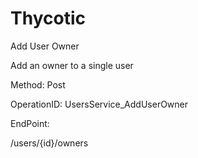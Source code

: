 #     Thycotic


Add User Owner

Add an owner to a single user

Method: Post

OperationID: UsersService_AddUserOwner

EndPoint:

/users/{id}/owners
